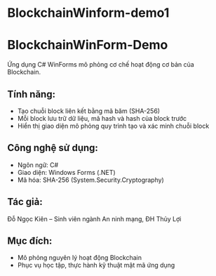 # BlockchainWinform-demo1
# BlockchainWinForm-Demo

Ứng dụng C# WinForms mô phỏng cơ chế hoạt động cơ bản của Blockchain.

## Tính năng:
- Tạo chuỗi block liên kết bằng mã băm (SHA-256)
- Mỗi block lưu trữ dữ liệu, mã hash và hash của block trước
- Hiển thị giao diện mô phỏng quy trình tạo và xác minh chuỗi block

## Công nghệ sử dụng:
- Ngôn ngữ: C#
- Giao diện: Windows Forms (.NET)
- Mã hóa: SHA-256 (System.Security.Cryptography)

## Tác giả:
Đỗ Ngọc Kiên – Sinh viên ngành An ninh mạng, ĐH Thủy Lợi

## Mục đích:
- Mô phỏng nguyên lý hoạt động Blockchain
- Phục vụ học tập, thực hành kỹ thuật mật mã ứng dụng
